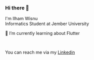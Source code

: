 ### Hi there 👋
I'm Ilham Wisnu  
Informatics Student at Jember University  

🌱 I’m currently learning about Flutter
<!--
**ilhmwisnu/ilhmwisnu** is a ✨ _special_ ✨ repository because its `README.md` (this file) appears on your GitHub profile.
Here are some ideas to get you started:
- 🔭 I’m currently working on ...
- 🌱 I’m currently learning ...
- 👯 I’m looking to collaborate on ...
- 🤔 I’m looking for help with ...
- 💬 Ask me about ...
- 📫 How to reach me: ...
- 😄 Pronouns: ...
- ⚡ Fun fact: ...
-->



<!-- Perkenalkan nama saya **Ilham Wisnu P.W.**  
Saya seorang mahasiswa Informatika di Universitas Jember       -->

<!--  
**Github Statistics**
<p align="left">
<a href="https://github.com/ilhmwisnu">
  <img height="180em" src="https://github-readme-stats-eight-theta.vercel.app/api?username=ilhmwisnu&show_icons=true&theme=algolia&include_all_commits=true&count_private=true"/>     <img height="180em" src="https://github-readme-stats-eight-theta.vercel.app/api/top-langs/?username=ilhmwisnu&layout=compact&langs_count=8&theme=algolia"/>
</a>
</p>
-->
<br>  

You can reach me via my [Linkedin](https://www.linkedin.com/in/ilham-wisnu-2769b1210/)  


